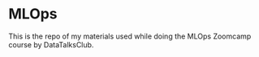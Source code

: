 # MLOps 

This is the repo of my materials used while doing the MLOps Zoomcamp course by DataTalksClub.